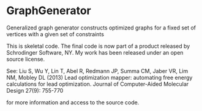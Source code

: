 GraphGenerator
==============

Generalized graph generator constructs optimized graphs for a fixed set of vertices with a given set of constraints

This is skeletal code.  The final code is now part of a product released by Schrodinger Software, NY.
My work has been released under an open source license.  

See: Liu S, Wu Y, Lin T, Abel R, Redmann JP, Summa CM, Jaber VR, Lim NM, Mobley DL (2013) Lead optimization mapper: 
automating free energy calculations for lead optimization.  Journal of Computer-Aided Molecular Design 27(9): 755-770

for more information and access to the source code.
